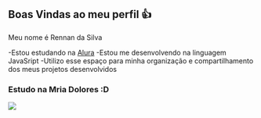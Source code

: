 ## Boas Vindas ao meu perfil 👍

Meu nome é Rennan da Silva

-Estou estudando na [Alura](https://www.alura.com.br)
-Estou me desenvolvendo na linguagem JavaSript
-Utilizo esse espaço para minha organização e compartilhamento dos meus projetos desenvolvidos

### Estudo na Mria Dolores :D


![](https://media.tenor.com/ZfjPXUvbNPYAAAAi/godzilla-dance.gif0)

